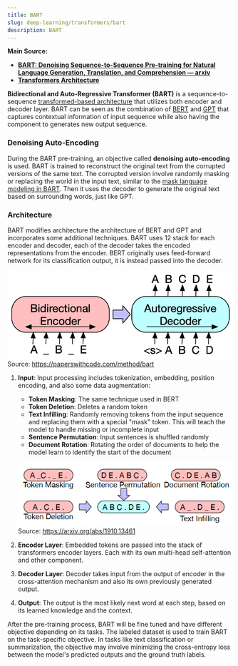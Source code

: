 ```yaml
---
title: BART
slug: deep-learning/transformers/bart
description: BART
---
```


**Main Source:**

- **[BART: Denoising Sequence-to-Sequence Pre-training for Natural Language Generation, Translation, and Comprehension — arxiv](https://arxiv.org/abs/1910.13461)**
- **[Transformers Architecture](/cs-notes/deep-learning/transformers/transformers-architecture)**

**Bidirectional and Auto-Regressive Transformer (BART)** is a sequence-to-sequence [transformed-based architecture](/cs-notes/deep-learning/transformers/transformers-architecture) that utilizes both encoder and decoder layer. BART can be seen as the combination of [BERT](/cs-notes/deep-learning/transformers/bert) and [GPT](/cs-notes/deep-learning/transformers/gpt) that captures contextual information of input sequence while also having the component to generates new output sequence.

### Denoising Auto-Encoding

During the BART pre-training, an objective called **denoising auto-encoding** is used. BART is trained to reconstruct the original text from the corrupted versions of the same text. The corrupted version involve randomly masking or replacing the world in the input text, similar to the [mask language modeling in BART](/cs-notes/deep-learning/transformers/bert#masked-language-modeling-mlm). Then it uses the decoder to generate the original text based on surrounding words, just like GPT.

### Architecture

BART modifies architecture the architecture of BERT and GPT and incorporates some additional techniques. BART uses 12 stack for each encoder and decoder, each of the decoder takes the encoded representations from the encoder. BERT originally uses feed-forward network for its classification output, it is instead passed into the decoder.

![BART architecture](./bart-architecture.png)  
Source: https://paperswithcode.com/method/bart

1. **Input**: Input processing includes tokenization, embedding, position encoding, and also some data augmentation:

   - **Token Masking**: The same technique used in BERT
   - **Token Deletion**: Deletes a random token
   - **Text Infilling**: Randomly removing tokens from the input sequence and replacing them with a special "mask" token. This will teach the model to handle missing or incomplete input
   - **Sentence Permutation**: Input sentences is shuffled randomly
   - **Document Rotation**: Rotating the order of documents to help the model learn to identify the start of the document

   ![Data augmentation technique of BART](./data-augmentation.png)  
   Source: https://arxiv.org/abs/1910.13461

2. **Encoder Layer**: Embedded tokens are passed into the stack of transformers encoder layers. Each with its own multi-head self-attention and other component.

3. **Decoder Layer**: Decoder takes input from the output of encoder in the cross-attention mechanism and also its own previously generated output.

4. **Output**: The output is the most likely next word at each step, based on its learned knowledge and the context.

After the pre-training process, BART will be fine tuned and have different objective depending on its tasks. The labeled dataset is used to train BART on the task-specific objective. In tasks like text classification or summarization, the objective may involve minimizing the cross-entropy loss between the model's predicted outputs and the ground truth labels.
